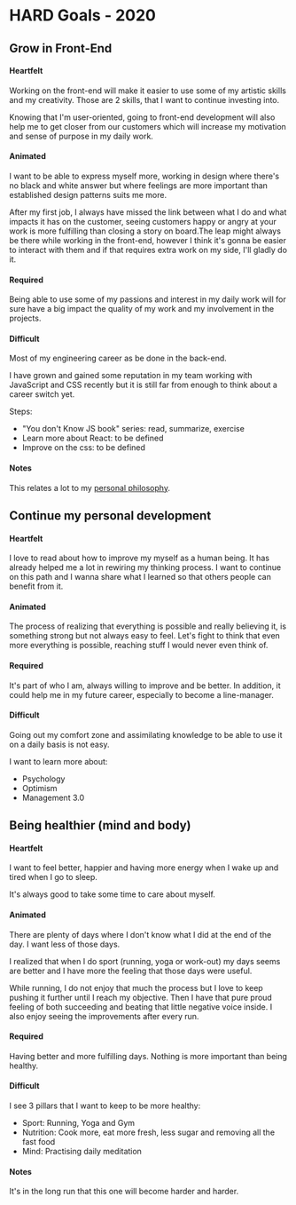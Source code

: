 
# HARD Goals - 2020

## Grow in Front-End
#### Heartfelt

Working on the front-end will make it easier to use some of my artistic skills and my creativity.
Those are 2 skills, that I want to continue investing into.

Knowing that I'm user-oriented, going to front-end development will also help me to get closer from our customers which will increase my motivation and sense of purpose in my daily work.

#### Animated

I want to be able to express myself more, working in design where there's no black and white answer but where feelings are more important than established design patterns suits me more.

After my first job, I always have missed the link between what I do and what impacts it has on the customer, seeing customers happy or angry at your work is more fulfilling than closing a story on board.The leap might always be there while working in the front-end, however I think it's gonna be easier to interact with them and if that requires extra work on my side, I'll gladly do it. 

#### Required

Being able to use some of my passions and interest in my daily work will for sure have a big impact the quality of my work and my involvement in the projects.

#### Difficult

Most of my engineering career as be done in the back-end.

I have grown and gained some reputation in my team working with JavaScript and CSS recently but it is still far from enough to think about a career switch yet.

Steps: 
- "You don't Know JS book" series: read, summarize, exercise
- Learn more about React: to be defined
- Improve on the css: to be defined

#### Notes

This relates a lot to my [personal philosophy](/personal-philosophy.md).

## Continue my personal development

#### Heartfelt

I love to read about how to improve my myself as a human being. It has already helped me a lot in rewiring my thinking process. I want to continue on this path and I wanna share what I learned so that others people can benefit from it.

#### Animated

The process of realizing that everything is possible and really believing it, is something strong but not always easy to feel. Let's fight to think that even more everything is possible, reaching stuff I would never even think of.

#### Required	

It's part of who I am, always willing to improve and be better.
In addition, it could help me in my future career, especially to become a line-manager.

#### Difficult

Going out my comfort zone and assimilating knowledge to be able to use it on a daily basis is not easy.

I want to learn more about:

- Psychology
- Optimism
- Management 3.0

## Being healthier (mind and body)

#### Heartfelt

I want to feel better, happier and having more energy when I wake up and tired when I go to sleep.

It's always good to take some time to care about myself.

#### Animated

There are plenty of days where I don't know what I did at the end of the day. 
I want less of those days.

I realized that when I do sport (running, yoga or work-out) my days seems are better and I have more the feeling that those days were useful.

While running, I do not enjoy that much the process but I love to keep pushing it further until I reach my objective. Then I have that pure proud feeling of both succeeding and beating that little negative voice inside. I also enjoy seeing the improvements after every run.

#### Required		

Having better and more fulfilling days.
Nothing is more important than being healthy.

#### Difficult

I see 3 pillars that I want to keep to be more healthy:

- Sport: Running, Yoga and Gym
- Nutrition: Cook more, eat more fresh, less sugar and removing all the fast food
- Mind: Practising daily meditation

#### Notes

It's in the long run that this one will become harder and harder.